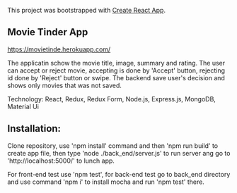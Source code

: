 This project was bootstrapped with [Create React App](https://github.com/facebook/create-react-app).

## Movie Tinder App

https://movietinde.herokuapp.com/

The applicatin schow the movie title, image, summary and rating. The user can accept or reject movie, accepting is done by 'Accept' button, rejecting id done by 'Reject' button or swipe. The backend save user's decision and shows only movies that was not saved. 

Technology: React, Redux, Redux Form, Node.js, Express.js, MongoDB, Material Ui

## Installation:

Clone repository, use 'npm install' command and then 'npm run build' to create app file, then type 'node ./back_end/server.js' to run server ang go to 'http://localhost:5000/' to lunch app.

For front-end test use 'npm test', for back-end test go to back_end directory and use command 'npm i' to install mocha and run 'npm test' there.
